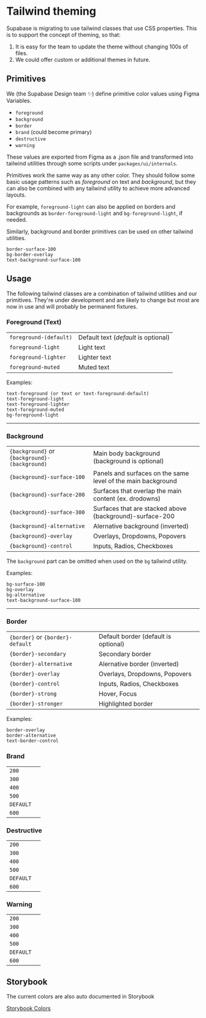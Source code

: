 # Tailwind theming

Supabase is migrating to use tailwind classes that use CSS properties.
This is to support the concept of theming, so that:

1. It is easy for the team to update the theme without changing 100s of files.
2. We could offer custom or additional themes in future.

## Primitives

We (the Supabase Design team ✨) define primitive color values using Figma Variables.

- `foreground`
- `background`
- `border`
- `brand` (could become primary)
- `destructive`
- `warning`

These values are exported from Figma as a .json file and transformed into tailwind utilities through some scripts under `packages/ui/internals`.

Primitives work the same way as any other color. They should follow some basic usage patterns such as _foreground_ on text and _background_, but they can also be combined with any tailwind utility to achieve more advanced layouts.

For example, `foreground-light` can also be applied on borders and backgrounds as `border-foreground-light` and `bg-foreground-light`, if needed.

Similarly, background and border primitives can be used on other tailwind utilities.

```
border-surface-100
bg-border-overlay
text-background-surface-100
```

## Usage

The following tailwind classes are a combination of tailwind utilities and our primitives. They're under development and are likely to change but most are now in use and will probably be permanent fixtures.

### Foreground (Text)

|                        |                                      |
| ---------------------- | ------------------------------------ |
| `foreground-(default)` | Default text (_default_ is optional) |
| `foreground-light`     | Light text                           |
| `foreground-lighter`   | Lighter text                         |
| `foreground-muted`     | Muted text                           |

Examples:

```
text-foreground (or text or text-foreground-default)
text-foreground-light
text-foreground-lighter
text-foreground-muted
bg-foreground-light
```

---

### Background

|                                               |                                                              |
| --------------------------------------------- | ------------------------------------------------------------ |
| `{background}` or `{background}-(background)` | Main body background (background is optional)                |
| `{background}-surface-100`                    | Panels and surfaces on the same level of the main background |
| `{background}-surface-200`                    | Surfaces that overlap the main content (ex. drodowns)        |
| `{background}-surface-300`                    | Surfaces that are stacked above {background}-surface-200     |
| `{background}-alternative`                    | Alernative background (inverted)                             |
| `{background}-overlay`                        | Overlays, Dropdowns, Popovers                                |
| `{background}-control`                        | Inputs, Radios, Checkboxes                                   |

The `background` part can be omitted when used on the `bg` tailwind utility.

Examples:

```
bg-surface-100
bg-overlay
bg-alternative
text-background-surface-100
```

---

### Border

|                                  |                                      |
| -------------------------------- | ------------------------------------ |
| `{border}` or `{border}-default` | Default border (default is optional) |
| `{border}-secondary`             | Secondary border                     |
| `{border}-alternative`           | Alernative border (inverted)         |
| `{border}-overlay`               | Overlays, Dropdowns, Popovers        |
| `{border}-control`               | Inputs, Radios, Checkboxes           |
| `{border}-strong`                | Hover, Focus                         |
| `{border}-stronger`              | Highlighted border                   |

Examples:

```
border-overlay
border-alternative
text-border-control
```

### Brand

|           |     |
| --------- | --- |
| `200`     |     |
| `300`     |     |
| `400`     |     |
| `500`     |     |
| `DEFAULT` |     |
| `600`     |     |

### Destructive

|           |     |
| --------- | --- |
| `200`     |     |
| `300`     |     |
| `400`     |     |
| `500`     |     |
| `DEFAULT` |     |
| `600`     |     |

### Warning

|           |     |
| --------- | --- |
| `200`     |     |
| `300`     |     |
| `400`     |     |
| `500`     |     |
| `DEFAULT` |     |
| `600`     |     |

## Storybook

The current colors are also auto documented in Storybook

[Storybook Colors](https://ui-storybook-pre-release.vercel.app/)
